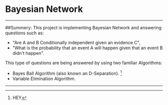 # Bayesian Network
___
##Summery:
This project is implementing Bayesian Network and answering questions such as:
* "Are A and B Conditionally independent given an evidence C", 
* "What is the probability that an event A will happen given that an 
event B didn't happen".

This type of questions are being answered by using two familiar Algorithms:
* Bayes Ball Algorithm (also known an D-Separation). [^1]
* Variable Elimination Algorithm.
___
[^1]:HEY



